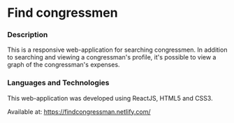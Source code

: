 # Find congressmen

### Description

This is a responsive web-application for searching congressmen. 
In addition to searching and viewing a congressman's profile, it's possible to view a graph of the congressman's expenses.

### Languages and Technologies

This web-application was developed using ReactJS, HTML5 and CSS3.



Available at: https://findcongressman.netlify.com/

